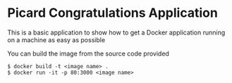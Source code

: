 # Picard Congratulations Application

This is a basic application to show how to get a Docker application running on a machine as easy as possible

You can build the image from the source code provided

```
$ docker build -t <image name> .
$ docker run -it -p 80:3000 <image name>
```

